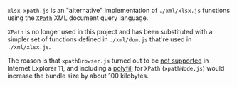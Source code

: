 `xlsx-xpath.js` is an "alternative" implementation of `./xml/xlsx.js` functions using the [`XPath`](https://www.w3schools.com/xml/xpath_syntax.asp) XML document query language.

`XPath` is no longer used in this project and has been substituted with a simpler set of functions defined in `./xml/dom.js` that're used in `./xml/xlsx.js`.

The reason is that `xpathBrowser.js` turned out to be [not supported](https://github.com/catamphetamine/read-excel-file/issues/26) in Internet Explorer 11, and including a [polyfill](https://www.npmjs.com/package/xpath) for `XPath` (`xpathNode.js`) would increase the bundle size by about 100 kilobytes.